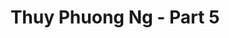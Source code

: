 ---
layout: album
resource: instagram
title: "Thuy Phuong Ng - Part 5"
description: "Instagram album of Thuy Phuong Ng, part 5.</br> Username: imphuon.g"
active: gallery
album-title: "Thuy Phuong Ng"
images:
  - image_path: imphuon.g/5/20240209_181635_425584200_1051598659466082_256322753235856328_n.jpg
  - image_path: imphuon.g/5/20240209_181635_426539862_1795619034197622_3502584552748026212_n.jpg
  - image_path: imphuon.g/5/20240209_181635_426642500_924947832120130_4934502193764377622_n.jpg
  - image_path: imphuon.g/5/20240511_182823_436278243_1218779322670137_5254373599393909579_n.jpg
  - image_path: imphuon.g/5/20240511_182823_436392808_735592638648162_5287144563551824048_n.jpg
  - image_path: imphuon.g/5/20240511_182823_442092592_970884210915940_2285806248036868977_n.jpg
  - image_path: imphuon.g/5/20240511_182823_442135627_1074146563651906_4172962600274046473_n.jpg
  - image_path: imphuon.g/5/20240511_182823_442679851_288176047694188_4414961704407662693_n.jpg
  - image_path: imphuon.g/5/20250123_182256_474685370_18383222914104936_815970052302532791_n.jpg
  - image_path: imphuon.g/5/20250123_182256_474750277_18383222932104936_4060625603627283304_n.jpg
  - image_path: imphuon.g/5/20250123_182256_474751531_18383222923104936_1145869412644728854_n.jpg
  - image_path: imphuon.g/5/20250123_182256_474777245_18383222941104936_480704274029192521_n.jpg
  - image_path: imphuon.g/5/20250227_183635_481597210_18387958687104936_7711078775691448602_n.jpg
  - image_path: imphuon.g/5/20250227_183635_481623247_18387958696104936_5117350197035199000_n.jpg
  - image_path: imphuon.g/5/20250227_183635_481737895_18387958678104936_378166540423606838_n.jpg
---